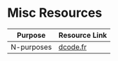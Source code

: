 # Misc Resources

|Purpose|Resource Link|
|------|------|
|N-purposes|[dcode.fr](https://www.dcode.fr/en)|
